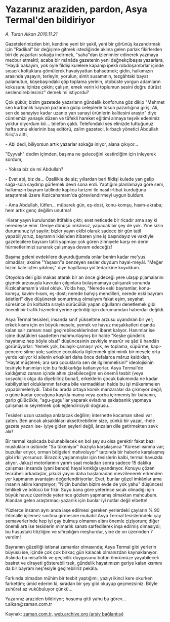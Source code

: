 # Yazarınız araziden, pardon, Asya Termal'den bildiriyor

*A. Turan Alkan 2010.11.21*

<td class="news-spot">
<p>Gazetelerimizden biri, kendine yeni bir şekil, yeni bir görünüş kazandırmak için "Radikal" bir değişime gitmek istediğinde aklına gelen parlak fikirlerden biri de yazarları sokağa indirmek, "saha"dan izlenimler edinerek yazmaya mecbur etmekti; acaba bir mânâda gazetenin yeni değnekçibaşısı yazarlara, "Haydi bakayım, yok öyle fildişi kulelere kapanıp ipekli robdöşambrlar içinde sıcacık koltuklara gömülerek havaiyyattan bahsetmek; gidin, halkımızın arasında yaşayın, terleyin, yorulun; simit susamının, tezgâhtaki bayat palamutun, köşebaşındaki çöp toplama yerinin, otobüste yorgun adamların kokusunu içinize çekin; çalışın, emek verin ki toplumun sesini doğru dürüst seslendirebilesiniz" demek mi istiyordu?</p>
<p><p>Çok şükür, bizim gazetede yazarların gündelik konforuna göz dikip "Mehmet sen kurbanlık hayvan pazarına gidip celeplerle tosun pazarlığına giriş; Ali, sen de sanayiye kadar uzanıp yan sanayi ürünlerin kalitesini araştır" diye cümlemizi yanaşık düzen ve tüfekli hareket eğitimi almaya teşvik edenimiz yoktur diyordum kiii... telefon çaldı. Telefondaki ses elinizde tuttuğunuz hafta sonu eklerinin baş editörü, zalim gazeteci, kırbaçlı yönetici Abdullah Kılıç'a aitti,
<p>- Abi dedi, biliyorsun artık yazarlar sokağa iniyor, alana çıkıyor...
<p>"Eyyvah" dedim içimden, başıma ne geleceğini kestirdiğim için inleyerek sordum,
<p>- Yoksa biz de mi Abdullah?
<p>- Evet abi, biz de... Özellikle de siz; yıllardan beri fildişi kulede yan gelip sağa-sola saydırıp gürlemek devri sona erdi. Yaptığım planlamaya göre seni, halkımızın bayram tatilinde kaplıca turizmi ile nasıl irtibat kurduğunu araştırmak üzere Kızılcahamam'da görevlendirmeyi uygun buldum.
<p>- Ama Abdullah, lütfen... mübarek gün, eş-dost, konu-komşu, hısım-akraba; hem artık genç değilim unutma!
<p>-Karar yayın kurulundan ittifakla çıktı; evet neticede bir ricadır ama say ki neredeyse emir. Geriye dönüşü imkânsız, yapacak bir şey de yok. Yine sizin durumunuz iyi sayılır; bizler yayın ekibi olarak sadece bir gün tatil yapabiliyoruz, bayramın ikisinden itibaren yine iş başındayız ve vaktiyle gazetecilere bayram tatili yapmayı çok gören zihniyete karşı en derin hürmetlerimizi sunarak çalışmaya devam edeceğiz!
<p>Başıma geleni evdekilere duyurduğumda onlar benim kadar me'yus olmadılar; aksine "Yaşasın"a benzeyen sesler duydum hayal-meyâl. "Meğer bizim kale içten yıkılmış" diye hayıflanıp yol tedarikine koyuldum.
<p>Otoyolda deli gibi makas atarak bir an önce gideceği yere ulaşıp pijamalarını giymek arzusuyla kavrulan çılgınlara bulaşmamaya çalışarak sonunda Kızılcahamam'a vâsıl olduk. Yolda hep, "Nerede eski bayramlar, konu-komşu, kavim-hısım, eş-dost; nerede bahşiş mendilleri, nerede eski bayram âdetleri" diye düşünerek somurtmuş olmalıyım fakat eşim, seyahat süresince ön koltukta sırayla sürücülük yapan oğullarını denetlemek gibi önemli bir trafik hizmetini yerine getirdiği için durumumdan haberdar değildi.
<p>Asya Termal tesisleri, insanda sınıf yükseltme arzusu uyandıran bir yer; erkek kısmı için en büyük mesele, yemek ve havuz meşakkatleri dışında kalan sair zamanı nasıl geçirebileceklerinden ibaret kalıyor. Hanımlar ise içine düştükleri saadetten mahmurlaşmış bir halde "Keşke gündelik hayatımız hep böyle olsa!" düşüncesinin zevkiyle mesrûr ve şâd ü handân görünüyorlar: Yemek yok, bulaşık-çamaşır yok, ev toplama, süpürme, kapı-pencere silme yok; sadece çocuklarla ilgilenmek gibi minik bir mesele orta yerde kalıyor ki ailenin erkekleri daha önce defalarca mâruz kaldıkları, "Hayat müşterek; ara sıra çocuklarla sen de ilgilenmelisin!" ideolojisinin tesiriyle hanımları için bu fedâkarlığa katlanıyorlar. Asya Termal'de kaldığımız zaman içinde altını çizebileceğim en önemli tesbit (veya sosyolojik olgu da diyebiliriz buna!), erkeklerin çocuk bakımında ne kadar kabiliyetleri olduklarının farkına bile varmadıkları halde bu işi mükemmelen yapabilmeleriydi. Tabii bu arada ortaya komik manzaralar da çıkmıyor değil; o güne kadar çocuğuna kaşıkla mama veya çorba içirmemiş bir babanın, garip gülücükle, "agu-gugu"lar yaparak evladına şaklabanlık yapmaya çalışmasını seyretmek çok eğlendiriciydi doğrusu...
<p>Tesisleri uzun uzadıya anlatacak değilim; internette kocaman sitesi var zaten. Ben ancak aksaklıkları aksettirebilirim size, çünkü bir yazar, -hele gazete yazarı ise- iyiye giden şeyleri değil, ârızaları dile getirmekten zevk alır!
<p>Bir termal kaplıcada bulunabilecek en bol şey su olsa gerektir fakat bazı muslukların üstünde "Su tükeniyor" ikazıyla karşılaşınca "Küresel ısınma var; buzullar eriyor, orman bölgeleri mahvoluyor" tarzında bir haberle karşılaşmış gibi irkiliyorsunuz. Birazcık yaşlanmışlar için tesislerin kalbi, termal havuzda atıyor. Jakuzi motorlarının yarım saat moladan sonra sadece 15 dakika çalışması insanda (yani bende) hayal kırıklığı uyandırıyor. Konuyu çözen tecrübeli arkadaşlar, jakuzi yayını daha başlamadan mevzilenerek erkenden yer kapmanın avantajını değerlendiriyorlar. Evet, bunlar güzel imkânlar ama insanın aklını karıştırıyor; "Niçin bundan bizim evde de yok yahu" düşüncesi tehlikeli ve bölücü bir fikir. Suyu bana göre yeterince sıcak olmadığı için büyük havuz üzerinde yeterince gözlem yapmamış olmaktan mahcubum. Alandan gelen araştırmacı yazarlık için bunlar iyi notlar değil elbette!
<p>Yüzlerce insanın aynı anda iaşe edilmesi gereken yerlerdeki çayların % 90 ihtimalle içilemez sınıfına girmesine mukabil Asya Termal tesislerindeki çay semaverlerinde hep iyi çay bulmuş olmamın altını önemle çiziyorum; diğer önemli artı ise tesislerin mimarlık sanatı sarfedilerek inşa edilmiş olmasıydı; bu husustaki titizliğim ve sıfırcılığım meşhurdur, yine de on üzerinden 7 verdim!
<p>Bayramın güzelliği istisnai zamanlar olmasında; Asya Termal gibi yerlerin büyüsü ise, içinde çok çok birkaç gün kalacak olmanızdan kaynaklanıyor. Aslında bu misafirlik ve geçicilik duygusunu bütün ömrümüze yayabilecek basiret ve dirayeti gösterebilirsek, gündelik hayatımızın geriye kalan kısmını da bir bayram neş'esiyle geçirebiliriz pekâla.
<p>Farkında olmadan mühim bir tesbit yaptığımı, yazıyı ikinci kere okurken farkettim; ümid ederim ki, sıradan bir şey gibi okuyup geçmezsiniz. Böyle zuhûrat az vukûbuluyor çünkü...
<p>Yazarınız araziden bildiriyor; hoşuma gitti yahu bu görev... t.alkan@zaman.com.tr</p>
<a href="http://web.archive.org/web/20101130045207/mailto:t.alkan@zaman.com.tr">
</a></p></p></p></p></p></p></p></p></p></p></p></p></p></p></p></p></td>

Kaynak: [zaman.com.tr](http://zaman.com.tr/yazar.do?yazino=1055064), [web.archive.org (arşiv bağlantısı)](http://web.archive.org/web/20101130045207/http://zaman.com.tr/yazar.do?yazino=1055064)
